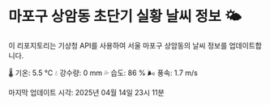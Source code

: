 
# 마포구 상암동 초단기 실황 날씨 정보 🌤️

이 리포지토리는 기상청 API를 사용하여 서울 마포구 상암동의 날씨 정보를 업데이트합니다. 

🌡️ 기온: 5.5 ℃
💧 강수량: 0 mm
💦 습도: 86 %
🌬️ 풍속: 1.7 m/s

마지막 업데이트 시각: 2025년 04월 14일 23시 11분    
